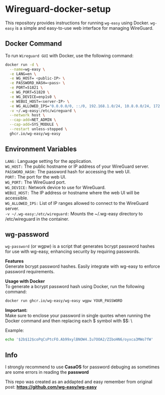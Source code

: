 # Wireguard-docker-setup

This repository provides instructions for running `wg-easy` using Docker. `wg-easy` is a simple and easy-to-use web interface for managing WireGuard.

## Docker Command

To run `Wireguard GUI` with Docker, use the following command:

```bash
docker run -d \
  --name=wg-easy \
  -e LANG=en \
  -e WG_HOST= <public-IP> \
  -e PASSWORD_HASH=<pass> \
  -e PORT=51821 \
  -e WG_PORT=51820 \
  -e WG_DEVICE=enp1s0 \
  -e WEBUI_HOST=<server-IP> \
  -e WG_ALLOWED_IPS="0.0.0.0/0, ::/0, 192.168.1.0/24, 10.8.0.0/24, 172.17.0.0/16" \
  -v ~/.wg-easy:/etc/wireguard \
  --network host \
  --cap-add=NET_ADMIN \
  --cap-add=SYS_MODULE \
  --restart unless-stopped \
  ghcr.io/wg-easy/wg-easy
```

## Environment Variables
`LANG:` Language setting for the application. \
`WG_HOST:` The public hostname or IP address of your WireGuard server. \
`PASSWORD_HASH:` The password hash for accessing the web UI. \
`PORT:` The port for the web UI. \
`WG_PORT:` The WireGuard port. \
`WG_DEVICE:` Network device to use for WireGuard. \
`WEBUI_HOST:` The IP address or hostname where the web UI will be accessible. \
`WG_ALLOWED_IPS:` List of IP ranges allowed to connect to the WireGuard server. \
`-v ~/.wg-easy:/etc/wireguard:` Mounts the ~/.wg-easy directory to /etc/wireguard in the container. 

## wg-password 
`wg-password` (or wgpw) is a script that generates bcrypt password hashes for use with wg-easy, enhancing security by requiring passwords.

**Features** \
Generate bcrypt password hashes. 
Easily integrate with wg-easy to enforce password requirements. 

**Usage with Docker** \
To generate a bcrypt password hash using Docker, run the following command: 
```bash
docker run ghcr.io/wg-easy/wg-easy wgpw YOUR_PASSWORD
```
**Important:** \
Make sure to enclose your password in single quotes when running the Docker command and then replacing each $ symbol with $$: \

Example:
```bash
echo '$2b$12$coPqCsPtcFO.Ab99xylBNOW4.Iu7OOA2/ZIboHN6/oyxca3MWo7fW'
```

## Info 
I strongly recommend to use **CasaOS** for password debuging as sometimes are some errors in reading the **password** 

This repo was created as an addapted and easy remember from original post: **https://github.com/wg-easy/wg-easy**
